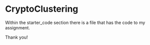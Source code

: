 # CryptoClustering
Within the starter_code section there is a file that has the code to my assignment. 

Thank you!
